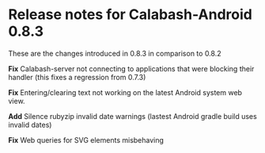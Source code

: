 # Release notes for Calabash-Android 0.8.3

These are the changes introduced in 0.8.3 in comparison to 0.8.2

**Fix** Calabash-server not connecting to applications that were blocking their handler (this fixes a regression from 0.7.3)

**Fix** Entering/clearing text not working on the latest Android system web view.

**Add** Silence rubyzip invalid date warnings (lastest Android gradle build uses invalid dates)

**Fix** Web queries for SVG elements misbehaving
